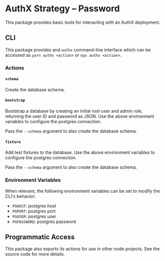 # AuthX Strategy – Password

This package provides basic tools for interacting with an AuthX deployment.

## CLI

This package provides and `authx` command-line interface which can be accessed as `yarn authx <action>` or `npx authx <action>`.

### Actions

#### `schema`

Create the database schema.

#### `bootstrap`

Bootstrap a database by creating an initial root user and admin role, returning the user ID and password as JSON. Use the above environment variables to configure the postgres connection.

Pass the `--schema` argument to also create the database schema.

#### `fixture`

Add test fixtures to the database. Use the above environment variables to configure the postgres connection.

Pass the `--schema` argument to also create the database schema.

### Environment Variables

When relevant, the following environment variables can be set to modify the CLI's behavior:

- `PGHOST`: postgres host
- `PGPORT`: postgres port
- `PGUSER`: postgres user
- `PGPASSWORD`: postgres password

## Programmatic Access

This package also exports its actions for use in other node projects. See the source code for more details.
